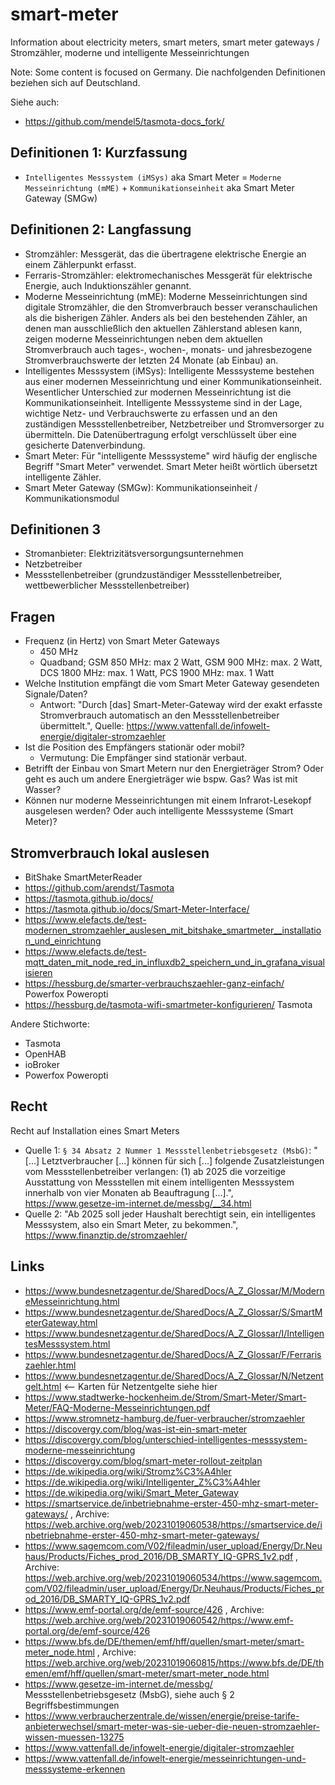# smart-meter
Information about electricity meters, smart meters, smart meter gateways / Stromzähler, moderne und intelligente Messeinrichtungen

Note: Some content is focused on Germany. Die nachfolgenden Definitionen beziehen sich auf Deutschland.

Siehe auch:
- https://github.com/mendel5/tasmota-docs_fork/

## Definitionen 1: Kurzfassung
- `Intelligentes Messsystem (iMSys)` aka Smart Meter = `Moderne Messeinrichtung (mME)` + `Kommunikationseinheit` aka Smart Meter Gateway (SMGw)

## Definitionen 2: Langfassung
- Stromzähler: Messgerät, das die übertragene elektrische Energie an einem Zählerpunkt erfasst.
- Ferraris-Stromzähler: elektromechanisches Messgerät für elektrische Energie, auch Induktionszähler genannt.
- Moderne Messeinrichtung (mME): Moderne Messeinrichtungen sind digitale Stromzähler, die den Stromverbrauch besser veranschaulichen als die bisherigen Zähler. Anders als bei den bestehenden Zähler, an denen man ausschließlich den aktuellen Zählerstand ablesen kann, zeigen moderne Messeinrichtungen neben dem aktuellen Stromverbrauch auch tages-, wochen-, monats- und jahresbezogene Stromverbrauchswerte der letzten 24 Monate (ab Einbau) an.
- Intelligentes Messsystem (iMSys): Intelligente Messsysteme bestehen aus einer modernen Messeinrichtung und einer Kommunikationseinheit. Wesentlicher Unterschied zur modernen Messeinrichtung ist die Kommunikationseinheit. Intelligente Messsysteme sind in der Lage, wichtige Netz- und Verbrauchswerte zu erfassen und an den zuständigen Messstellenbetreiber, Netzbetreiber und Stromversorger zu übermitteln. Die Datenübertragung erfolgt verschlüsselt über eine gesicherte Datenverbindung.
- Smart Meter: Für "intelligente Messsysteme" wird häufig der englische Begriff "Smart Meter" verwendet. Smart Meter heißt wörtlich übersetzt intelligente Zähler.
- Smart Meter Gateway (SMGw): Kommunikationseinheit / Kommunikationsmodul

## Definitionen 3
- Stromanbieter: Elek­tri­zi­täts­ver­sor­gungs­un­ter­neh­men
- Netzbetreiber
- Messstellenbetreiber (grundzuständiger Messstellenbetreiber, wettbewerblicher Messstellenbetreiber)

## Fragen
- Frequenz (in Hertz) von Smart Meter Gateways
  - 450 MHz
  - Quadband; GSM 850 MHz: max 2 Watt, GSM 900 MHz: max. 2 Watt, DCS 1800 MHz: max. 1 Watt, PCS 1900 MHz: max. 1 Watt
- Welche Institution empfängt die vom Smart Meter Gateway gesendeten Signale/Daten?
  - Antwort: "Durch [das] Smart-Meter-Gateway wird der exakt erfasste Stromverbrauch automatisch an den Messstellenbetreiber übermittelt.", Quelle: https://www.vattenfall.de/infowelt-energie/digitaler-stromzaehler
- Ist die Position des Empfängers stationär oder mobil?
  - Vermutung: Die Empfänger sind stationär verbaut.
- Betrifft der Einbau von Smart Metern nur den Energieträger Strom? Oder geht es auch um andere Energieträger wie bspw. Gas? Was ist mit Wasser?
- Können nur moderne Messeinrichtungen mit einem Infrarot-Lesekopf ausgelesen werden? Oder auch intelligente Messsysteme (Smart Meter)?

## Stromverbrauch lokal auslesen
- BitShake SmartMeterReader
- https://github.com/arendst/Tasmota
- https://tasmota.github.io/docs/
- https://tasmota.github.io/docs/Smart-Meter-Interface/
- https://www.elefacts.de/test-modernen_stromzaehler_auslesen_mit_bitshake_smartmeter__installation_und_einrichtung
- https://www.elefacts.de/test-mqtt_daten_mit_node_red_in_influxdb2_speichern_und_in_grafana_visualisieren
- https://hessburg.de/smarter-verbrauchszaehler-ganz-einfach/ Powerfox Poweropti
- https://hessburg.de/tasmota-wifi-smartmeter-konfigurieren/ Tasmota

Andere Stichworte:
- Tasmota
- OpenHAB
- ioBroker
- Powerfox Poweropti

## Recht
Recht auf Installation eines Smart Meters
- Quelle 1: `§ 34 Absatz 2 Nummer 1 Messstellenbetriebsgesetz (MsbG)`: "[...] Letztverbraucher [...] können für sich [...] folgende Zusatzleistungen vom Messstellenbetreiber verlangen: (1) ab 2025 die vorzeitige Ausstattung von Messstellen mit einem intelligenten Messsystem innerhalb von vier Monaten ab Beauftragung [...].", https://www.gesetze-im-internet.de/messbg/__34.html
- Quelle 2: "Ab 2025 soll jeder Haushalt berechtigt sein, ein intelligentes Messsystem, also ein Smart Meter, zu bekommen.", https://www.finanztip.de/stromzaehler/

## Links
- https://www.bundesnetzagentur.de/SharedDocs/A_Z_Glossar/M/ModerneMesseinrichtung.html
- https://www.bundesnetzagentur.de/SharedDocs/A_Z_Glossar/S/SmartMeterGateway.html
- https://www.bundesnetzagentur.de/SharedDocs/A_Z_Glossar/I/IntelligentesMesssystem.html
- https://www.bundesnetzagentur.de/SharedDocs/A_Z_Glossar/F/Ferrariszaehler.html
- https://www.bundesnetzagentur.de/SharedDocs/A_Z_Glossar/N/Netzentgelt.html <-- Karten für Netzentgelte siehe hier
- https://www.stadtwerke-hockenheim.de/Strom/Smart-Meter/Smart-Meter/FAQ-Moderne-Messeinrichtungen.pdf
- https://www.stromnetz-hamburg.de/fuer-verbraucher/stromzaehler
- https://discovergy.com/blog/was-ist-ein-smart-meter
- https://discovergy.com/blog/unterschied-intelligentes-messsystem-moderne-messeinrichtung
- https://discovergy.com/blog/smart-meter-rollout-zeitplan
- https://de.wikipedia.org/wiki/Stromz%C3%A4hler
- https://de.wikipedia.org/wiki/Intelligenter_Z%C3%A4hler
- https://de.wikipedia.org/wiki/Smart_Meter_Gateway
- https://smartservice.de/inbetriebnahme-erster-450-mhz-smart-meter-gateways/ , Archive: https://web.archive.org/web/20231019060538/https://smartservice.de/inbetriebnahme-erster-450-mhz-smart-meter-gateways/
- https://www.sagemcom.com/V02/fileadmin/user_upload/Energy/Dr.Neuhaus/Products/Fiches_prod_2016/DB_SMARTY_IQ-GPRS_1v2.pdf , Archive: https://web.archive.org/web/20231019060534/https://www.sagemcom.com/V02/fileadmin/user_upload/Energy/Dr.Neuhaus/Products/Fiches_prod_2016/DB_SMARTY_IQ-GPRS_1v2.pdf
- https://www.emf-portal.org/de/emf-source/426 , Archive: https://web.archive.org/web/20231019060542/https://www.emf-portal.org/de/emf-source/426
- https://www.bfs.de/DE/themen/emf/hff/quellen/smart-meter/smart-meter_node.html , Archive: https://web.archive.org/web/20231019060815/https://www.bfs.de/DE/themen/emf/hff/quellen/smart-meter/smart-meter_node.html
- https://www.gesetze-im-internet.de/messbg/ Messstellenbetriebsgesetz (MsbG), siehe auch § 2 Begriffsbestimmungen
- https://www.verbraucherzentrale.de/wissen/energie/preise-tarife-anbieterwechsel/smart-meter-was-sie-ueber-die-neuen-stromzaehler-wissen-muessen-13275
- https://www.vattenfall.de/infowelt-energie/digitaler-stromzaehler
- https://www.vattenfall.de/infowelt-energie/messeinrichtungen-und-messsysteme-erkennen
